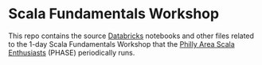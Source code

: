 # Scala Fundamentals Workshop

This repo contains the source [Databricks](https://databricks.com) notebooks
and other files related to the 1-day Scala Fundamentals Workshop that the
[Philly Area Scala Enthusiasts](http://scala-phase.org/) (PHASE) periodically
runs.

